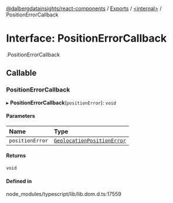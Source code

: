 [@dalbergdatainsights/react-components](../README.md) / [Exports](../modules.md) / [<internal\>](../modules/internal_.md) / PositionErrorCallback

# Interface: PositionErrorCallback

[<internal>](../modules/internal_.md).PositionErrorCallback

## Callable

### PositionErrorCallback

▸ **PositionErrorCallback**(`positionError`): `void`

#### Parameters

| Name | Type |
| :------ | :------ |
| `positionError` | [`GeolocationPositionError`](../modules/internal_.md#geolocationpositionerror) |

#### Returns

`void`

#### Defined in

node_modules/typescript/lib/lib.dom.d.ts:17559
